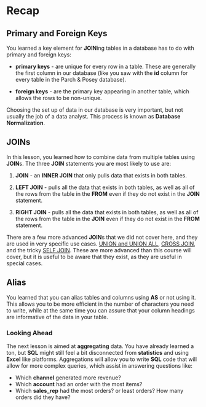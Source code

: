 # Recap

## Primary and Foreign Keys

You learned a key element for **JOIN**ing tables in a database has to do with primary and foreign keys:

* **primary keys** - are unique for every row in a table. These are generally the first column in our database (like you saw with the **id** column for every table in the Parch & Posey database).

* **foreign keys** - are the primary key appearing in another table, which allows the rows to be non-unique.

Choosing the set up of data in our database is very important, but not usually the job of a data analyst. This process is known as **Database Normalization**.

## JOINs

In this lesson, you learned how to combine data from multiple tables using **JOIN**s. The three **JOIN** statements you are most likely to use are:

1. **JOIN** - an **INNER JOIN** that only pulls data that exists in both tables.

2. **LEFT JOIN** - pulls all the data that exists in both tables, as well as all of the rows from the table in the **FROM** even if they do not exist in the **JOIN** statement.

3. **RIGHT JOIN** - pulls all the data that exists in both tables, as well as all of the rows from the table in the **JOIN** even if they do not exist in the **FROM** statement.

There are a few more advanced **JOIN**s that we did not cover here, and they are used in very specific use cases. [UNION and UNION ALL]((https://www.w3schools.com/sql/sql_union.asp)), [CROSS JOIN](https://www.w3resource.com/sql/joins/cross-join.php), and the tricky [SELF JOIN](https://www.w3schools.com/sql/sql_join_self.asp). These are more advanced than this course will cover, but it is useful to be aware that they exist, as they are useful in special cases.

## Alias

You learned that you can alias tables and columns using **AS** or not using it. This allows you to be more efficient in the number of characters you need to write, while at the same time you can assure that your column headings are informative of the data in your table.

### Looking Ahead

The next lesson is aimed at **aggregating** data. You have already learned a ton, but **SQL** might still feel a bit disconnected from **statistics** and using **Excel** like platforms. Aggregations will allow you to write **SQL** code that will allow for more complex queries, which assist in answering questions like:

* Which **channel** generated more revenue?
* Which **account** had an order with the most items?
* Which **sales_rep** had the most orders? or least orders? How many orders did they have?
